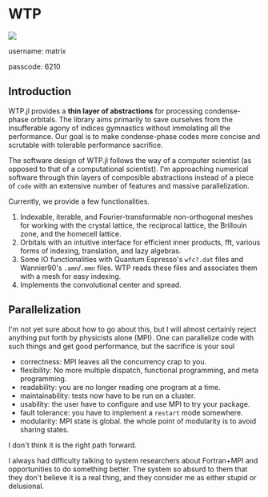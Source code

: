 # WTP

[![](https://img.shields.io/badge/docs-dev-blue.svg)](https://wtp.kangbo.dev)

username: matrix

passcode: 6210

## Introduction

WTP.jl provides a **thin layer of abstractions** for processing condense-phase
orbitals. The library aims primarily to save ourselves from the insufferable
agony of indices gymnastics without immolating all the performance.  Our goal is
to make condense-phase codes  more concise and scrutable with tolerable
performance sacrifice.

The software design of WTP.jl follows the way of a computer scientist (as
opposed to that of a computational scientist). I'm approaching numerical
software through thin layers of composible abstractions instead of a piece of
`code` with an extensive number of features and massive parallelization.

Currently, we provide a few functionalities.

1. Indexable, iterable, and Fourier-transformable non-orthogonal meshes for working with
the crystal lattice, the reciprocal lattice, the Brillouin zone, and the
homecell lattice.
2. Orbitals with an intuitive interface for efficient inner products, fft,
various forms of indexing, translation, and lazy algebras.
3. Some IO functionalities with Quantum Espresso's `wfc?.dat` files and
Wannier90's `.amn`/`.mmn` files. WTP reads these files and associates them with
a mesh for easy indexing.
4. Implements the convolutional center and spread.

## Parallelization

I'm not yet sure about how to go about this, but I will almost certainly reject
anything put forth by physicists alone (MPI). One can parallelize code with such
things and get good performance, but the sacrifice is your soul 

- correctness: MPI leaves all the concurrency crap to you.
- flexibility: No more multiple dispatch, functional programming, and meta programming. 
- readability: you are no longer reading one program at a time.
- maintainability: tests now have to be run on a cluster.
- usability: the user have to configure and use MPI to try your package.
- fault tolerance: you have to implement a `restart` mode somewhere.
- modularity: MPI state is global. the whole point of modularity is to avoid sharing states.

I don't think it is the right path forward. 

I always had difficulty talking to system researchers about Fortran+MPI and
opportunities to do something better. The system so absurd to them that they
don't believe it is a real thing, and they consider me as either stupid or
delusional.

